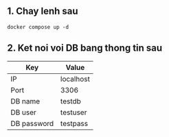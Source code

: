 ## 1. Chay lenh sau

```shell
docker compose up -d
```

## 2. Ket noi voi DB bang thong tin sau

| Key         | Value     |
|-------------|-----------|
| IP          | localhost |
| Port        | 3306      |
| DB name     | testdb    |
| DB user     | testuser  |
| DB password | testpass  |
